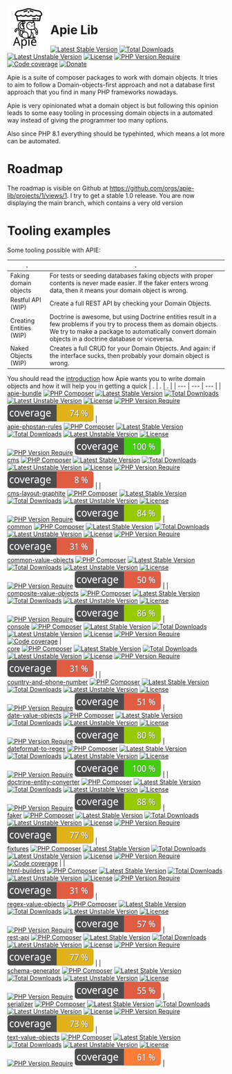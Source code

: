 <img src="/docs/apie-logo.svg" width="100px" align="left" />
<h1>Apie Lib</h1>




 [![Latest Stable Version](http://poser.pugx.org/apie/apie-lib/v)](https://packagist.org/packages/apie/apie-lib) [![Total Downloads](http://poser.pugx.org/apie/apie-lib/downloads)](https://packagist.org/packages/apie/apie-lib) [![Latest Unstable Version](http://poser.pugx.org/apie/apie-lib/v/unstable)](https://packagist.org/packages/apie/apie-lib) [![License](http://poser.pugx.org/apie/apie-lib/license)](https://packagist.org/packages/apie/apie-lib) [![PHP Version Require](http://poser.pugx.org/apie/apie-lib/require/php)](https://packagist.org/packages/apie/apie-lib) [![Code coverage](https://apie-lib.github.io/coverage/coverage_badge.svg)](https://apie-lib.github.io/coverage/) [![Donate](https://www.paypalobjects.com/en_US/i/btn/btn_donate_LG.gif)](https://www.paypal.com/donate/?hosted_button_id=J4CAFUAW7VTAY) 

Apie is a suite of composer packages to work with domain objects. It tries to aim to follow a Domain-objects-first approach and not a database first approach that you find in many PHP frameworks nowadays.

Apie is very opinionated what a domain object is but following this opinion leads to some easy
tooling in processing domain objects in a automated way instead of giving the programmer too many options.

Also since PHP 8.1 everything should be typehinted, which means a lot more can be automated.

# Roadmap
The roadmap is visible on Github at https://github.com/orgs/apie-lib/projects/1/views/1. I try to get a stable 1.0 release. You are now displaying the main branch, which contains a very old version

# Tooling examples

Some tooling possible with APIE:

| . | . | 
| --- | --- |
| Faking domain objects | For tests or seeding databases faking objects with proper contents is never made easier. If the faker enters wrong data, then it means your domain object is wrong. |
| Restful API (WIP) | Create a full REST API by checking your Domain Objects. |
| Creating Entities (WIP) | Doctrine is awesome, but using Doctrine entities result in a few problems if you try to process them as domain objects. We try to make a package to automatically convert domain objects in a doctrine database or viceversa.
| Naked Objects (WIP) | Creates a full CRUD for your Domain Objects. And again: if the interface sucks, then probably your domain object is wrong. |

You should read the [introduction](/docs/introduction.md) how Apie wants you to write domain objects and how it will help you in getting a quick 
| . | . | . | 
| --- | --- | --- | 
| <br>[apie-bundle](https://github.com/apie-lib/apie-bundle) [![PHP Composer](https://github.com/apie-lib/apie-bundle/actions/workflows/php.yml/badge.svg?event=push)](https://github.com/apie-lib/apie-bundle/actions/workflows/php.yml) [![Latest Stable Version](http://poser.pugx.org/apie/apie-bundle/v)](https://packagist.org/packages/apie/apie-bundle) [![Total Downloads](http://poser.pugx.org/apie/apie-bundle/downloads)](https://packagist.org/packages/apie/apie-bundle) [![Latest Unstable Version](http://poser.pugx.org/apie/apie-bundle/v/unstable)](https://packagist.org/packages/apie/apie-bundle) [![License](http://poser.pugx.org/apie/apie-bundle/license)](https://packagist.org/packages/apie/apie-bundle) [![PHP Version Require](http://poser.pugx.org/apie/apie-bundle/require/php)](https://packagist.org/packages/apie/apie-bundle) [![Code coverage](https://raw.githubusercontent.com/apie-lib/apie-bundle/main/coverage_badge.svg)](https://apie-lib.github.io/coverage/apie-bundle/index.html)   | <br>[apie-phpstan-rules](https://github.com/apie-lib/apie-phpstan-rules) [![PHP Composer](https://github.com/apie-lib/apie-phpstan-rules/actions/workflows/php.yml/badge.svg?event=push)](https://github.com/apie-lib/apie-phpstan-rules/actions/workflows/php.yml) [![Latest Stable Version](http://poser.pugx.org/apie/apie-phpstan-rules/v)](https://packagist.org/packages/apie/apie-phpstan-rules) [![Total Downloads](http://poser.pugx.org/apie/apie-phpstan-rules/downloads)](https://packagist.org/packages/apie/apie-phpstan-rules) [![Latest Unstable Version](http://poser.pugx.org/apie/apie-phpstan-rules/v/unstable)](https://packagist.org/packages/apie/apie-phpstan-rules) [![License](http://poser.pugx.org/apie/apie-phpstan-rules/license)](https://packagist.org/packages/apie/apie-phpstan-rules) [![PHP Version Require](http://poser.pugx.org/apie/apie-phpstan-rules/require/php)](https://packagist.org/packages/apie/apie-phpstan-rules) [![Code coverage](https://raw.githubusercontent.com/apie-lib/apie-phpstan-rules/main/coverage_badge.svg)](https://apie-lib.github.io/coverage/apie-phpstan-rules/index.html)   | <br>[cms](https://github.com/apie-lib/cms) [![PHP Composer](https://github.com/apie-lib/cms/actions/workflows/php.yml/badge.svg?event=push)](https://github.com/apie-lib/cms/actions/workflows/php.yml) [![Latest Stable Version](http://poser.pugx.org/apie/cms/v)](https://packagist.org/packages/apie/cms) [![Total Downloads](http://poser.pugx.org/apie/cms/downloads)](https://packagist.org/packages/apie/cms) [![Latest Unstable Version](http://poser.pugx.org/apie/cms/v/unstable)](https://packagist.org/packages/apie/cms) [![License](http://poser.pugx.org/apie/cms/license)](https://packagist.org/packages/apie/cms) [![PHP Version Require](http://poser.pugx.org/apie/cms/require/php)](https://packagist.org/packages/apie/cms) [![Code coverage](https://raw.githubusercontent.com/apie-lib/cms/main/coverage_badge.svg)](https://apie-lib.github.io/coverage/cms/index.html)   | 
| <br>[cms-layout-graphite](https://github.com/apie-lib/cms-layout-graphite) [![PHP Composer](https://github.com/apie-lib/cms-layout-graphite/actions/workflows/php.yml/badge.svg?event=push)](https://github.com/apie-lib/cms-layout-graphite/actions/workflows/php.yml) [![Latest Stable Version](http://poser.pugx.org/apie/cms-layout-graphite/v)](https://packagist.org/packages/apie/cms-layout-graphite) [![Total Downloads](http://poser.pugx.org/apie/cms-layout-graphite/downloads)](https://packagist.org/packages/apie/cms-layout-graphite) [![Latest Unstable Version](http://poser.pugx.org/apie/cms-layout-graphite/v/unstable)](https://packagist.org/packages/apie/cms-layout-graphite) [![License](http://poser.pugx.org/apie/cms-layout-graphite/license)](https://packagist.org/packages/apie/cms-layout-graphite) [![PHP Version Require](http://poser.pugx.org/apie/cms-layout-graphite/require/php)](https://packagist.org/packages/apie/cms-layout-graphite) [![Code coverage](https://raw.githubusercontent.com/apie-lib/cms-layout-graphite/main/coverage_badge.svg)](https://apie-lib.github.io/coverage/cms-layout-graphite/index.html)   | <br>[common](https://github.com/apie-lib/common) [![PHP Composer](https://github.com/apie-lib/common/actions/workflows/php.yml/badge.svg?event=push)](https://github.com/apie-lib/common/actions/workflows/php.yml) [![Latest Stable Version](http://poser.pugx.org/apie/common/v)](https://packagist.org/packages/apie/common) [![Total Downloads](http://poser.pugx.org/apie/common/downloads)](https://packagist.org/packages/apie/common) [![Latest Unstable Version](http://poser.pugx.org/apie/common/v/unstable)](https://packagist.org/packages/apie/common) [![License](http://poser.pugx.org/apie/common/license)](https://packagist.org/packages/apie/common) [![PHP Version Require](http://poser.pugx.org/apie/common/require/php)](https://packagist.org/packages/apie/common) [![Code coverage](https://raw.githubusercontent.com/apie-lib/common/main/coverage_badge.svg)](https://apie-lib.github.io/coverage/common/index.html)   | <br>[common-value-objects](https://github.com/apie-lib/common-value-objects) [![PHP Composer](https://github.com/apie-lib/common-value-objects/actions/workflows/php.yml/badge.svg?event=push)](https://github.com/apie-lib/common-value-objects/actions/workflows/php.yml) [![Latest Stable Version](http://poser.pugx.org/apie/common-value-objects/v)](https://packagist.org/packages/apie/common-value-objects) [![Total Downloads](http://poser.pugx.org/apie/common-value-objects/downloads)](https://packagist.org/packages/apie/common-value-objects) [![Latest Unstable Version](http://poser.pugx.org/apie/common-value-objects/v/unstable)](https://packagist.org/packages/apie/common-value-objects) [![License](http://poser.pugx.org/apie/common-value-objects/license)](https://packagist.org/packages/apie/common-value-objects) [![PHP Version Require](http://poser.pugx.org/apie/common-value-objects/require/php)](https://packagist.org/packages/apie/common-value-objects) [![Code coverage](https://raw.githubusercontent.com/apie-lib/common-value-objects/main/coverage_badge.svg)](https://apie-lib.github.io/coverage/common-value-objects/index.html)   | 
| <br>[composite-value-objects](https://github.com/apie-lib/composite-value-objects) [![PHP Composer](https://github.com/apie-lib/composite-value-objects/actions/workflows/php.yml/badge.svg?event=push)](https://github.com/apie-lib/composite-value-objects/actions/workflows/php.yml) [![Latest Stable Version](http://poser.pugx.org/apie/composite-value-objects/v)](https://packagist.org/packages/apie/composite-value-objects) [![Total Downloads](http://poser.pugx.org/apie/composite-value-objects/downloads)](https://packagist.org/packages/apie/composite-value-objects) [![Latest Unstable Version](http://poser.pugx.org/apie/composite-value-objects/v/unstable)](https://packagist.org/packages/apie/composite-value-objects) [![License](http://poser.pugx.org/apie/composite-value-objects/license)](https://packagist.org/packages/apie/composite-value-objects) [![PHP Version Require](http://poser.pugx.org/apie/composite-value-objects/require/php)](https://packagist.org/packages/apie/composite-value-objects) [![Code coverage](https://raw.githubusercontent.com/apie-lib/composite-value-objects/main/coverage_badge.svg)](https://apie-lib.github.io/coverage/composite-value-objects/index.html)   | <br>[console](https://github.com/apie-lib/console) [![PHP Composer](https://github.com/apie-lib/console/actions/workflows/php.yml/badge.svg?event=push)](https://github.com/apie-lib/console/actions/workflows/php.yml) [![Latest Stable Version](http://poser.pugx.org/apie/console/v)](https://packagist.org/packages/apie/console) [![Total Downloads](http://poser.pugx.org/apie/console/downloads)](https://packagist.org/packages/apie/console) [![Latest Unstable Version](http://poser.pugx.org/apie/console/v/unstable)](https://packagist.org/packages/apie/console) [![License](http://poser.pugx.org/apie/console/license)](https://packagist.org/packages/apie/console) [![PHP Version Require](http://poser.pugx.org/apie/console/require/php)](https://packagist.org/packages/apie/console) [![Code coverage](https://raw.githubusercontent.com/apie-lib/console/main/coverage_badge.svg)](https://apie-lib.github.io/coverage/console/index.html)   | <br>[core](https://github.com/apie-lib/core) [![PHP Composer](https://github.com/apie-lib/core/actions/workflows/php.yml/badge.svg?event=push)](https://github.com/apie-lib/core/actions/workflows/php.yml) [![Latest Stable Version](http://poser.pugx.org/apie/core/v)](https://packagist.org/packages/apie/core) [![Total Downloads](http://poser.pugx.org/apie/core/downloads)](https://packagist.org/packages/apie/core) [![Latest Unstable Version](http://poser.pugx.org/apie/core/v/unstable)](https://packagist.org/packages/apie/core) [![License](http://poser.pugx.org/apie/core/license)](https://packagist.org/packages/apie/core) [![PHP Version Require](http://poser.pugx.org/apie/core/require/php)](https://packagist.org/packages/apie/core) [![Code coverage](https://raw.githubusercontent.com/apie-lib/core/main/coverage_badge.svg)](https://apie-lib.github.io/coverage/core/index.html)   | 
| <br>[country-and-phone-number](https://github.com/apie-lib/country-and-phone-number) [![PHP Composer](https://github.com/apie-lib/country-and-phone-number/actions/workflows/php.yml/badge.svg?event=push)](https://github.com/apie-lib/country-and-phone-number/actions/workflows/php.yml) [![Latest Stable Version](http://poser.pugx.org/apie/country-and-phone-number/v)](https://packagist.org/packages/apie/country-and-phone-number) [![Total Downloads](http://poser.pugx.org/apie/country-and-phone-number/downloads)](https://packagist.org/packages/apie/country-and-phone-number) [![Latest Unstable Version](http://poser.pugx.org/apie/country-and-phone-number/v/unstable)](https://packagist.org/packages/apie/country-and-phone-number) [![License](http://poser.pugx.org/apie/country-and-phone-number/license)](https://packagist.org/packages/apie/country-and-phone-number) [![PHP Version Require](http://poser.pugx.org/apie/country-and-phone-number/require/php)](https://packagist.org/packages/apie/country-and-phone-number) [![Code coverage](https://raw.githubusercontent.com/apie-lib/country-and-phone-number/main/coverage_badge.svg)](https://apie-lib.github.io/coverage/country-and-phone-number/index.html)   | <br>[date-value-objects](https://github.com/apie-lib/date-value-objects) [![PHP Composer](https://github.com/apie-lib/date-value-objects/actions/workflows/php.yml/badge.svg?event=push)](https://github.com/apie-lib/date-value-objects/actions/workflows/php.yml) [![Latest Stable Version](http://poser.pugx.org/apie/date-value-objects/v)](https://packagist.org/packages/apie/date-value-objects) [![Total Downloads](http://poser.pugx.org/apie/date-value-objects/downloads)](https://packagist.org/packages/apie/date-value-objects) [![Latest Unstable Version](http://poser.pugx.org/apie/date-value-objects/v/unstable)](https://packagist.org/packages/apie/date-value-objects) [![License](http://poser.pugx.org/apie/date-value-objects/license)](https://packagist.org/packages/apie/date-value-objects) [![PHP Version Require](http://poser.pugx.org/apie/date-value-objects/require/php)](https://packagist.org/packages/apie/date-value-objects) [![Code coverage](https://raw.githubusercontent.com/apie-lib/date-value-objects/main/coverage_badge.svg)](https://apie-lib.github.io/coverage/date-value-objects/index.html)   | <br>[dateformat-to-regex](https://github.com/apie-lib/dateformat-to-regex) [![PHP Composer](https://github.com/apie-lib/dateformat-to-regex/actions/workflows/php.yml/badge.svg?event=push)](https://github.com/apie-lib/dateformat-to-regex/actions/workflows/php.yml) [![Latest Stable Version](http://poser.pugx.org/apie/dateformat-to-regex/v)](https://packagist.org/packages/apie/dateformat-to-regex) [![Total Downloads](http://poser.pugx.org/apie/dateformat-to-regex/downloads)](https://packagist.org/packages/apie/dateformat-to-regex) [![Latest Unstable Version](http://poser.pugx.org/apie/dateformat-to-regex/v/unstable)](https://packagist.org/packages/apie/dateformat-to-regex) [![License](http://poser.pugx.org/apie/dateformat-to-regex/license)](https://packagist.org/packages/apie/dateformat-to-regex) [![PHP Version Require](http://poser.pugx.org/apie/dateformat-to-regex/require/php)](https://packagist.org/packages/apie/dateformat-to-regex) [![Code coverage](https://raw.githubusercontent.com/apie-lib/dateformat-to-regex/main/coverage_badge.svg)](https://apie-lib.github.io/coverage/dateformat-to-regex/index.html)   | 
| <br>[doctrine-entity-converter](https://github.com/apie-lib/doctrine-entity-converter) [![PHP Composer](https://github.com/apie-lib/doctrine-entity-converter/actions/workflows/php.yml/badge.svg?event=push)](https://github.com/apie-lib/doctrine-entity-converter/actions/workflows/php.yml) [![Latest Stable Version](http://poser.pugx.org/apie/doctrine-entity-converter/v)](https://packagist.org/packages/apie/doctrine-entity-converter) [![Total Downloads](http://poser.pugx.org/apie/doctrine-entity-converter/downloads)](https://packagist.org/packages/apie/doctrine-entity-converter) [![Latest Unstable Version](http://poser.pugx.org/apie/doctrine-entity-converter/v/unstable)](https://packagist.org/packages/apie/doctrine-entity-converter) [![License](http://poser.pugx.org/apie/doctrine-entity-converter/license)](https://packagist.org/packages/apie/doctrine-entity-converter) [![PHP Version Require](http://poser.pugx.org/apie/doctrine-entity-converter/require/php)](https://packagist.org/packages/apie/doctrine-entity-converter) [![Code coverage](https://raw.githubusercontent.com/apie-lib/doctrine-entity-converter/main/coverage_badge.svg)](https://apie-lib.github.io/coverage/doctrine-entity-converter/index.html)   | <br>[faker](https://github.com/apie-lib/faker) [![PHP Composer](https://github.com/apie-lib/faker/actions/workflows/php.yml/badge.svg?event=push)](https://github.com/apie-lib/faker/actions/workflows/php.yml) [![Latest Stable Version](http://poser.pugx.org/apie/faker/v)](https://packagist.org/packages/apie/faker) [![Total Downloads](http://poser.pugx.org/apie/faker/downloads)](https://packagist.org/packages/apie/faker) [![Latest Unstable Version](http://poser.pugx.org/apie/faker/v/unstable)](https://packagist.org/packages/apie/faker) [![License](http://poser.pugx.org/apie/faker/license)](https://packagist.org/packages/apie/faker) [![PHP Version Require](http://poser.pugx.org/apie/faker/require/php)](https://packagist.org/packages/apie/faker) [![Code coverage](https://raw.githubusercontent.com/apie-lib/faker/main/coverage_badge.svg)](https://apie-lib.github.io/coverage/faker/index.html)   | <br>[fixtures](https://github.com/apie-lib/fixtures) [![PHP Composer](https://github.com/apie-lib/fixtures/actions/workflows/php.yml/badge.svg?event=push)](https://github.com/apie-lib/fixtures/actions/workflows/php.yml) [![Latest Stable Version](http://poser.pugx.org/apie/fixtures/v)](https://packagist.org/packages/apie/fixtures) [![Total Downloads](http://poser.pugx.org/apie/fixtures/downloads)](https://packagist.org/packages/apie/fixtures) [![Latest Unstable Version](http://poser.pugx.org/apie/fixtures/v/unstable)](https://packagist.org/packages/apie/fixtures) [![License](http://poser.pugx.org/apie/fixtures/license)](https://packagist.org/packages/apie/fixtures) [![PHP Version Require](http://poser.pugx.org/apie/fixtures/require/php)](https://packagist.org/packages/apie/fixtures) [![Code coverage](https://raw.githubusercontent.com/apie-lib/fixtures/main/coverage_badge.svg)](https://apie-lib.github.io/coverage/fixtures/index.html)   | 
| <br>[html-builders](https://github.com/apie-lib/html-builders) [![PHP Composer](https://github.com/apie-lib/html-builders/actions/workflows/php.yml/badge.svg?event=push)](https://github.com/apie-lib/html-builders/actions/workflows/php.yml) [![Latest Stable Version](http://poser.pugx.org/apie/html-builders/v)](https://packagist.org/packages/apie/html-builders) [![Total Downloads](http://poser.pugx.org/apie/html-builders/downloads)](https://packagist.org/packages/apie/html-builders) [![Latest Unstable Version](http://poser.pugx.org/apie/html-builders/v/unstable)](https://packagist.org/packages/apie/html-builders) [![License](http://poser.pugx.org/apie/html-builders/license)](https://packagist.org/packages/apie/html-builders) [![PHP Version Require](http://poser.pugx.org/apie/html-builders/require/php)](https://packagist.org/packages/apie/html-builders) [![Code coverage](https://raw.githubusercontent.com/apie-lib/html-builders/main/coverage_badge.svg)](https://apie-lib.github.io/coverage/html-builders/index.html)   | <br>[regex-value-objects](https://github.com/apie-lib/regex-value-objects) [![PHP Composer](https://github.com/apie-lib/regex-value-objects/actions/workflows/php.yml/badge.svg?event=push)](https://github.com/apie-lib/regex-value-objects/actions/workflows/php.yml) [![Latest Stable Version](http://poser.pugx.org/apie/regex-value-objects/v)](https://packagist.org/packages/apie/regex-value-objects) [![Total Downloads](http://poser.pugx.org/apie/regex-value-objects/downloads)](https://packagist.org/packages/apie/regex-value-objects) [![Latest Unstable Version](http://poser.pugx.org/apie/regex-value-objects/v/unstable)](https://packagist.org/packages/apie/regex-value-objects) [![License](http://poser.pugx.org/apie/regex-value-objects/license)](https://packagist.org/packages/apie/regex-value-objects) [![PHP Version Require](http://poser.pugx.org/apie/regex-value-objects/require/php)](https://packagist.org/packages/apie/regex-value-objects) [![Code coverage](https://raw.githubusercontent.com/apie-lib/regex-value-objects/main/coverage_badge.svg)](https://apie-lib.github.io/coverage/regex-value-objects/index.html)   | <br>[rest-api](https://github.com/apie-lib/rest-api) [![PHP Composer](https://github.com/apie-lib/rest-api/actions/workflows/php.yml/badge.svg?event=push)](https://github.com/apie-lib/rest-api/actions/workflows/php.yml) [![Latest Stable Version](http://poser.pugx.org/apie/rest-api/v)](https://packagist.org/packages/apie/rest-api) [![Total Downloads](http://poser.pugx.org/apie/rest-api/downloads)](https://packagist.org/packages/apie/rest-api) [![Latest Unstable Version](http://poser.pugx.org/apie/rest-api/v/unstable)](https://packagist.org/packages/apie/rest-api) [![License](http://poser.pugx.org/apie/rest-api/license)](https://packagist.org/packages/apie/rest-api) [![PHP Version Require](http://poser.pugx.org/apie/rest-api/require/php)](https://packagist.org/packages/apie/rest-api) [![Code coverage](https://raw.githubusercontent.com/apie-lib/rest-api/main/coverage_badge.svg)](https://apie-lib.github.io/coverage/rest-api/index.html)   | 
| <br>[schema-generator](https://github.com/apie-lib/schema-generator) [![PHP Composer](https://github.com/apie-lib/schema-generator/actions/workflows/php.yml/badge.svg?event=push)](https://github.com/apie-lib/schema-generator/actions/workflows/php.yml) [![Latest Stable Version](http://poser.pugx.org/apie/schema-generator/v)](https://packagist.org/packages/apie/schema-generator) [![Total Downloads](http://poser.pugx.org/apie/schema-generator/downloads)](https://packagist.org/packages/apie/schema-generator) [![Latest Unstable Version](http://poser.pugx.org/apie/schema-generator/v/unstable)](https://packagist.org/packages/apie/schema-generator) [![License](http://poser.pugx.org/apie/schema-generator/license)](https://packagist.org/packages/apie/schema-generator) [![PHP Version Require](http://poser.pugx.org/apie/schema-generator/require/php)](https://packagist.org/packages/apie/schema-generator) [![Code coverage](https://raw.githubusercontent.com/apie-lib/schema-generator/main/coverage_badge.svg)](https://apie-lib.github.io/coverage/schema-generator/index.html)   | <br>[serializer](https://github.com/apie-lib/serializer) [![PHP Composer](https://github.com/apie-lib/serializer/actions/workflows/php.yml/badge.svg?event=push)](https://github.com/apie-lib/serializer/actions/workflows/php.yml) [![Latest Stable Version](http://poser.pugx.org/apie/serializer/v)](https://packagist.org/packages/apie/serializer) [![Total Downloads](http://poser.pugx.org/apie/serializer/downloads)](https://packagist.org/packages/apie/serializer) [![Latest Unstable Version](http://poser.pugx.org/apie/serializer/v/unstable)](https://packagist.org/packages/apie/serializer) [![License](http://poser.pugx.org/apie/serializer/license)](https://packagist.org/packages/apie/serializer) [![PHP Version Require](http://poser.pugx.org/apie/serializer/require/php)](https://packagist.org/packages/apie/serializer) [![Code coverage](https://raw.githubusercontent.com/apie-lib/serializer/main/coverage_badge.svg)](https://apie-lib.github.io/coverage/serializer/index.html)   | <br>[text-value-objects](https://github.com/apie-lib/text-value-objects) [![PHP Composer](https://github.com/apie-lib/text-value-objects/actions/workflows/php.yml/badge.svg?event=push)](https://github.com/apie-lib/text-value-objects/actions/workflows/php.yml) [![Latest Stable Version](http://poser.pugx.org/apie/text-value-objects/v)](https://packagist.org/packages/apie/text-value-objects) [![Total Downloads](http://poser.pugx.org/apie/text-value-objects/downloads)](https://packagist.org/packages/apie/text-value-objects) [![Latest Unstable Version](http://poser.pugx.org/apie/text-value-objects/v/unstable)](https://packagist.org/packages/apie/text-value-objects) [![License](http://poser.pugx.org/apie/text-value-objects/license)](https://packagist.org/packages/apie/text-value-objects) [![PHP Version Require](http://poser.pugx.org/apie/text-value-objects/require/php)](https://packagist.org/packages/apie/text-value-objects) [![Code coverage](https://raw.githubusercontent.com/apie-lib/text-value-objects/main/coverage_badge.svg)](https://apie-lib.github.io/coverage/text-value-objects/index.html)   | 

